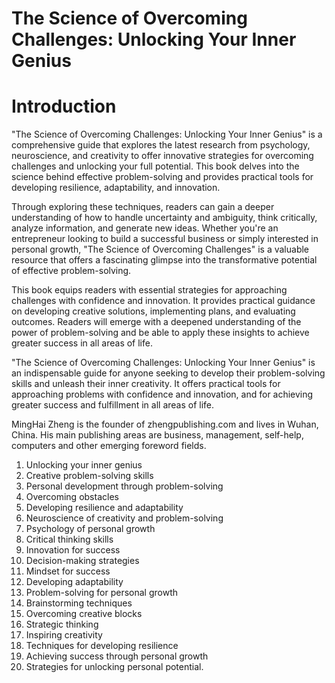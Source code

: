 # The Science of Overcoming Challenges: Unlocking Your Inner Genius

# Introduction

"The Science of Overcoming Challenges: Unlocking Your Inner Genius" is a comprehensive guide that explores the latest research from psychology, neuroscience, and creativity to offer innovative strategies for overcoming challenges and unlocking your full potential. This book delves into the science behind effective problem-solving and provides practical tools for developing resilience, adaptability, and innovation.

Through exploring these techniques, readers can gain a deeper understanding of how to handle uncertainty and ambiguity, think critically, analyze information, and generate new ideas. Whether you're an entrepreneur looking to build a successful business or simply interested in personal growth, "The Science of Overcoming Challenges" is a valuable resource that offers a fascinating glimpse into the transformative potential of effective problem-solving.

This book equips readers with essential strategies for approaching challenges with confidence and innovation. It provides practical guidance on developing creative solutions, implementing plans, and evaluating outcomes. Readers will emerge with a deepened understanding of the power of problem-solving and be able to apply these insights to achieve greater success in all areas of life.

"The Science of Overcoming Challenges: Unlocking Your Inner Genius" is an indispensable guide for anyone seeking to develop their problem-solving skills and unleash their inner creativity. It offers practical tools for approaching problems with confidence and innovation, and for achieving greater success and fulfillment in all areas of life.

MingHai Zheng is the founder of zhengpublishing.com and lives in Wuhan, China. His main publishing areas are business, management, self-help, computers and other emerging foreword fields.



1. Unlocking your inner genius
2. Creative problem-solving skills
3. Personal development through problem-solving
4. Overcoming obstacles
5. Developing resilience and adaptability
6. Neuroscience of creativity and problem-solving
7. Psychology of personal growth
8. Critical thinking skills
9. Innovation for success
10. Decision-making strategies
11. Mindset for success
12. Developing adaptability
13. Problem-solving for personal growth
14. Brainstorming techniques
15. Overcoming creative blocks
16. Strategic thinking
17. Inspiring creativity
18. Techniques for developing resilience
19. Achieving success through personal growth
20. Strategies for unlocking personal potential.

